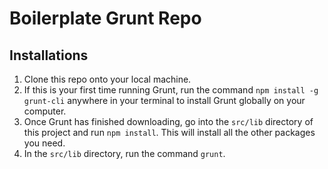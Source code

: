 # Boilerplate Grunt Repo

## Installations
1. Clone this repo onto your local machine.
1. If this is your first time running Grunt, run the command `npm install -g grunt-cli` anywhere in your terminal to install Grunt globally on your computer.
1. Once Grunt has finished downloading, go into the `src/lib` directory of this project and run `npm install`. This will install all the other packages you need.
1. In the `src/lib` directory, run the command `grunt`. 